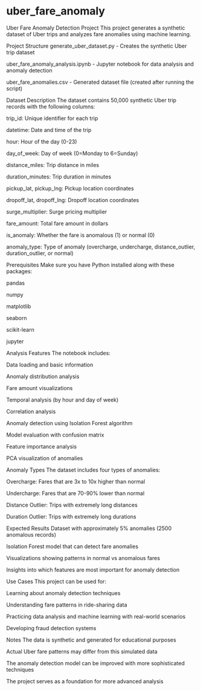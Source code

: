 # uber_fare_anomaly
Uber Fare Anomaly Detection Project
This project generates a synthetic dataset of Uber trips and analyzes fare anomalies using machine learning.

Project Structure
generate_uber_dataset.py - Creates the synthetic Uber trip dataset

uber_fare_anomaly_analysis.ipynb - Jupyter notebook for data analysis and anomaly detection

uber_fare_anomalies.csv - Generated dataset file (created after running the script)

Dataset Description
The dataset contains 50,000 synthetic Uber trip records with the following columns:

trip_id: Unique identifier for each trip

datetime: Date and time of the trip

hour: Hour of the day (0-23)

day_of_week: Day of week (0=Monday to 6=Sunday)

distance_miles: Trip distance in miles

duration_minutes: Trip duration in minutes

pickup_lat, pickup_lng: Pickup location coordinates

dropoff_lat, dropoff_lng: Dropoff location coordinates

surge_multiplier: Surge pricing multiplier

fare_amount: Total fare amount in dollars

is_anomaly: Whether the fare is anomalous (1) or normal (0)

anomaly_type: Type of anomaly (overcharge, undercharge, distance_outlier, duration_outlier, or normal)

Prerequisites
Make sure you have Python installed along with these packages:

pandas

numpy

matplotlib

seaborn

scikit-learn

jupyter

Analysis Features
The notebook includes:

Data loading and basic information

Anomaly distribution analysis

Fare amount visualizations

Temporal analysis (by hour and day of week)

Correlation analysis

Anomaly detection using Isolation Forest algorithm

Model evaluation with confusion matrix

Feature importance analysis

PCA visualization of anomalies

Anomaly Types
The dataset includes four types of anomalies:

Overcharge: Fares that are 3x to 10x higher than normal

Undercharge: Fares that are 70-90% lower than normal

Distance Outlier: Trips with extremely long distances

Duration Outlier: Trips with extremely long durations

Expected Results
Dataset with approximately 5% anomalies (2500 anomalous records)

Isolation Forest model that can detect fare anomalies

Visualizations showing patterns in normal vs anomalous fares

Insights into which features are most important for anomaly detection

Use Cases
This project can be used for:

Learning about anomaly detection techniques

Understanding fare patterns in ride-sharing data

Practicing data analysis and machine learning with real-world scenarios

Developing fraud detection systems

Notes
The data is synthetic and generated for educational purposes

Actual Uber fare patterns may differ from this simulated data

The anomaly detection model can be improved with more sophisticated techniques

The project serves as a foundation for more advanced analysis
